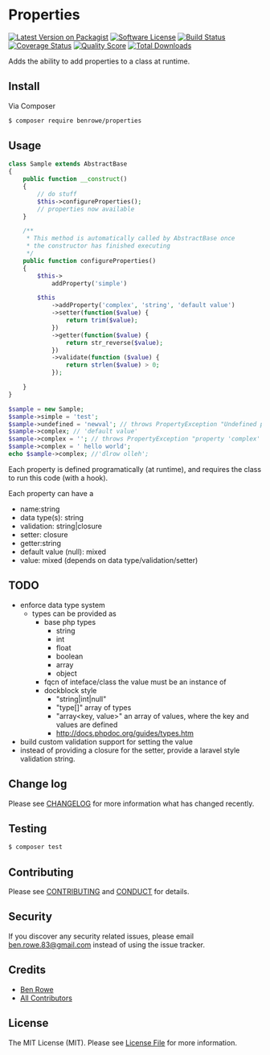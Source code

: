 # Properties

[![Latest Version on Packagist][ico-version]][link-packagist]
[![Software License][ico-license]](LICENSE.md)
[![Build Status][ico-travis]][link-travis]
[![Coverage Status][ico-scrutinizer]][link-scrutinizer]
[![Quality Score][ico-code-quality]][link-code-quality]
[![Total Downloads][ico-downloads]][link-downloads]

Adds the ability to add properties to a class at runtime.

## Install

Via Composer

``` bash
$ composer require benrowe/properties
```

## Usage

``` php
class Sample extends AbstractBase
{
    public function __construct()
    {
        // do stuff
        $this->configureProperties();
        // properties now available
    }

    /**
     * This method is automatically called by AbstractBase once
     * the constructor has finished executing
     */
    public function configureProperties()
    {
        $this->
            addProperty('simple')

        $this
            ->addProperty('complex', 'string', 'default value')
            ->setter(function($value) {
                return trim($value);
            })
            ->getter(function($value) {
                return str_reverse($value);
            })
            ->validate(function ($value) {
                return strlen($value) > 0;
            });

    }
}

$sample = new Sample;
$sample->simple = 'test';
$sample->undefined = 'newval'; // throws PropertyException "Undefined property 'undefined'"
$sample->complex; // 'default value'
$sample->complex = ''; // throws PropertyException "property 'complex' invalid value on set"
$sample->complex = ' hello world';
echo $sample->complex; //'dlrow olleh';

```

Each property is defined programatically (at runtime), and requires the class to run this code (with a hook).

Each property can have a

- name:string
- data type(s): string
- validation: string|closure
- setter: closure
- getter:string
- default value (null): mixed
- value: mixed (depends on data type/validation/setter)

## TODO
- enforce data type system
  - types can be provided as
    - base php types
      - string
      - int
      - float
      - boolean
      - array
      - object
    - fqcn of inteface/class the value must be an instance of
    - dockblock style
      - "string|int|null"
      - "type[]" array of types
      - "array<key, value>" an array of values, where the key and values are defined
      - http://docs.phpdoc.org/guides/types.htm
- build custom validation support for setting the value
 - instead of providing a closure for the setter, provide a laravel style validation string.

## Change log

Please see [CHANGELOG](CHANGELOG.md) for more information what has changed recently.

## Testing

``` bash
$ composer test
```

## Contributing

Please see [CONTRIBUTING](CONTRIBUTING.md) and [CONDUCT](CONDUCT.md) for details.

## Security

If you discover any security related issues, please email ben.rowe.83@gmail.com instead of using the issue tracker.

## Credits

- [Ben Rowe][link-author]
- [All Contributors][link-contributors]

## License

The MIT License (MIT). Please see [License File](LICENSE.md) for more information.

[ico-version]: https://img.shields.io/packagist/v/benrowe/properties.svg?style=flat-square
[ico-license]: https://img.shields.io/badge/license-MIT-brightgreen.svg?style=flat-square
[ico-travis]: https://img.shields.io/travis/benrowe/properties/master.svg?style=flat-square
[ico-scrutinizer]: https://img.shields.io/scrutinizer/coverage/g/benrowe/properties.svg?style=flat-square
[ico-code-quality]: https://img.shields.io/scrutinizer/g/benrowe/properties.svg?style=flat-square
[ico-downloads]: https://img.shields.io/packagist/dt/benrowe/properties.svg?style=flat-square

[link-packagist]: https://packagist.org/packages/benrowe/properties
[link-travis]: https://travis-ci.org/benrowe/properties
[link-scrutinizer]: https://scrutinizer-ci.com/g/benrowe/properties/code-structure
[link-code-quality]: https://scrutinizer-ci.com/g/benrowe/properties
[link-downloads]: https://packagist.org/packages/benrowe/properties
[link-author]: https://github.com/benrowe
[link-contributors]: ../../contributors
